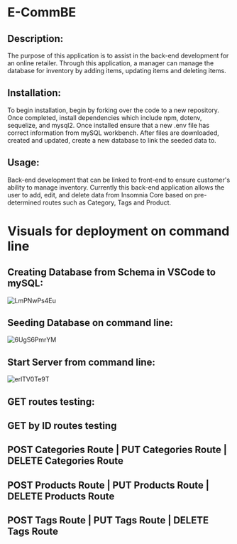# E-CommBE

  ## Description:
  The purpose of this application is to assist in the back-end development for an online retailer. Through this application, a manager can manage the database for inventory by adding items, updating items and deleting items. 
  
  ## Installation:
  To begin installation, begin by forking over the code to a new repository. Once completed, install dependencies which include npm, dotenv, sequelize, and mysql2. Once installed ensure that a new .env file has correct information from mySQL workbench. After files are downloaded, created and updated, create a new database to link the seeded data to.  

  ## Usage:
  Back-end development that can be linked to front-end to ensure customer's ability to manage inventory. Currently this back-end application allows the user to add, edit, and delete data from Insomnia Core based on pre-determined routes such as Category, Tags and Product. 
  
  # Visuals for deployment on command line
  
  ## Creating Database from Schema in VSCode to mySQL: 
  ![LmPNwPs4Eu](https://user-images.githubusercontent.com/79474830/117564726-167dc180-b073-11eb-9503-561b9e093352.gif)

  ## Seeding Database on command line:
  ![6UgS6PmrYM](https://user-images.githubusercontent.com/79474830/117564615-88094000-b072-11eb-99e0-516c3429d03d.gif)
  
  ## Start Server from command line:
  ![erlTV0Te9T](https://user-images.githubusercontent.com/79474830/117564784-6ceb0000-b073-11eb-81b2-2bde12b2e2d9.gif)
  
  ## GET routes testing:
  
  ## GET by ID routes testing

  ## POST Categories Route | PUT Categories Route | DELETE Categories Route

  ## POST Products Route | PUT Products Route | DELETE Products Route

  ## POST Tags Route | PUT Tags Route | DELETE Tags Route

  
